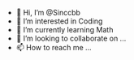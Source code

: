- 👋 Hi, I’m @Sinccbb
- 👀 I’m interested in Coding
- 🌱 I’m currently learning Math
- 💞️ I’m looking to collaborate on ...
- 📫 How to reach me ...

<!---
Sinccbb/Sinccbb is a ✨ special ✨ repository because its `README.md` (this file) appears on your GitHub profile.
You can click the Preview link to take a look at your changes.
--->
